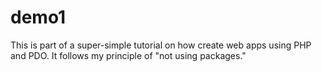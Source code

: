 # demo1
This is part of a super-simple tutorial on how create web apps using PHP and PDO. It follows my principle of "not using packages."
